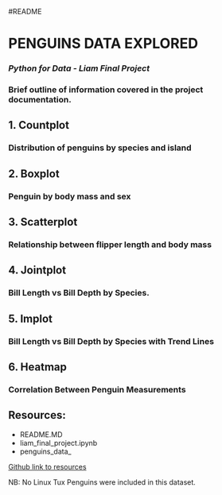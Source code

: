 #README

# **PENGUINS DATA EXPLORED**

### ***Python for Data - Liam Final Project***

### Brief outline of information covered in the project documentation.

## **1. Countplot**
### Distribution of penguins by species and island

## **2. Boxplot**
### Penguin by body mass and sex


## **3. Scatterplot**
### Relationship between flipper length and body mass

## **4. Jointplot**
### Bill Length vs Bill Depth by Species. 

## **5. Implot**
### Bill Length vs Bill Depth by Species with Trend Lines

## **6. Heatmap**
### Correlation Between Penguin Measurements

## Resources:
- README.MD
- liam_final_project.ipynb
- penguins_data_

[Github link to resources](https://github.com/locobean/skills2)

NB: No Linux Tux Penguins were included in this dataset.



